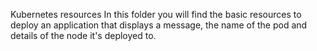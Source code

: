 Kubernetes resources
In this folder you will find the basic resources to deploy an application that displays a message, the name of the pod and details of the node it's deployed to.